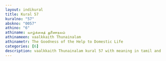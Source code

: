 ```yaml
---
layout: indikural
title: Kural 57
kuralno: "57"
abskno: "0057"
athino: "6"
athiname: வாழ்க்கைத் துணைநலம்
athinameen: vaalkkaith Thunainalam
athinametr: The Goodness of the Help to Domestic Life
categories: [6]
description: vaalkkaith Thunainalam kural 57 with meaning in tamil and english 
---
```


